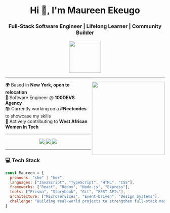 <!-- Profile Header -->
<h1 align="center">Hi 👋, I'm Maureen Ekeugo</h1>
<h3 align="center">Full-Stack Software Engineer | Lifelong Learner | Community Builder</h3>

<p align="center">
  <img src="https://media.giphy.com/media/mGcNjsfWAjY5AEZNw6/giphy.gif" width="100"/>
</p>

---

<!-- Quick Intro -->
<img align="right" src="https://media.giphy.com/media/ieyl9zmCjO4b4t6qoY/giphy.gif" width="230">

🌍 Based in **New York, open to relocation**  
💼 Software Engineer @ **100DEVS Agency**  
📚 Currently working on a **#Neetcodes** to showcase my skills  
🤝 Actively contributing to **West African Women In Tech**  

---

<!-- Badges -->
<p align="center">
  <a href="https://maureenekeugo.netlify.app/">
    <img src="https://img.shields.io/badge/Portfolio-maureenekeugo.netlify.app-green?style=for-the-badge&logo=netlify&logoColor=white"/>
  </a>
  <a href="https://www.linkedin.com/in/Maureenekeugo/">
    <img src="https://img.shields.io/badge/-MaureenEkeugo-blue?style=for-the-badge&logo=Linkedin&logoColor=white"/>
  </a>
  <a href="https://github.com/ReadyProgramReen">
    <img src="https://img.shields.io/badge/GitHub-ReadyProgramReen-black?style=for-the-badge&logo=github"/>
  </a>

</p>

---

### 💻 Tech Stack
```javascript
const Maureen = {
  pronouns: "she" | "her",
  languages: ["JavaScript", "TypeScript", "HTML", "CSS"],
  frameworks: ["React", "Redux", "Node.js", "Express"],
  tools: ["Prisma", "Storybook", "Git", "REST APIs"],
  architecture: ["Microservices", "Event-Driven", "Design Systems"],
  challenge: "Building real-world projects to strengthen full-stack mastery"
}
